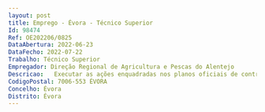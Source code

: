 ```yaml
--- 
layout: post
title: Emprego - Évora - Técnico Superior
Id: 98474
Ref: OE202206/0825
DataAbertura: 2022-06-23
DataFecho: 2022-07-22
Trabalho: Técnico Superior
Empregador: Direção Regional de Agricultura e Pescas do Alentejo
Descricao:   Executar as ações enquadradas nos planos oficiais de controlo relativos aos regimes de apoio no âmbito do Desenvolvimento Rural, de acordo com as orientações funcionais dos serviços e organismos centrais competentes em razão da matéria  Regime de apoio à reestruturação e reconversão das vinhas (Vitis)  Manutenção das Condições de Reconhecimento das Organizações de Produtores  PDR2020 – Controlo in Loco  MAR2020 – Controlo in Loco.
CodigoPostal: 7006-553 ÉVORA
Concelho: Évora
Distrito: Évora
--- 
```

